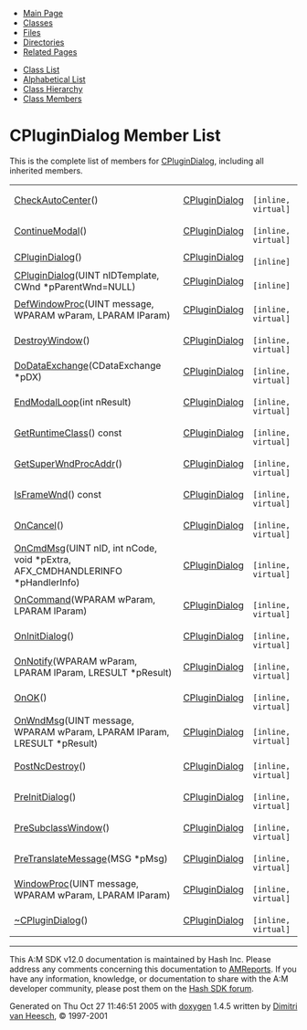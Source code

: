 <div class="tabs">

- [Main Page](index.md)
- <span id="current">[Classes](annotated.md)</span>
- [Files](files.md)
- [Directories](dirs.md)
- [Related Pages](pages.md)

</div>

<div class="tabs">

- [Class List](annotated.md)
- [Alphabetical List](classes.md)
- [Class Hierarchy](hierarchy.md)
- [Class Members](functions.md)

</div>

# CPluginDialog Member List

This is the complete list of members for <a href="classCPluginDialog.md" class="el">CPluginDialog</a>, including all inherited members.

|  |  |  |
|----|----|----|
| <a href="classCPluginDialog.md#65c1033bafdc337928fec346c18f36f5" class="el">CheckAutoCenter</a>() | <a href="classCPluginDialog.md" class="el">CPluginDialog</a> | ` [inline, virtual]` |
| <a href="classCPluginDialog.md#f17622c22a8f4cd3b8596b61001b6175" class="el">ContinueModal</a>() | <a href="classCPluginDialog.md" class="el">CPluginDialog</a> | ` [inline, virtual]` |
| <a href="classCPluginDialog.md#ad0f952c78801c87f19bd821190ea36b" class="el">CPluginDialog</a>() | <a href="classCPluginDialog.md" class="el">CPluginDialog</a> | ` [inline]` |
| <a href="classCPluginDialog.md#9dcdc8abcff925abaa0bc6d96ac1ff3d" class="el">CPluginDialog</a>(UINT nIDTemplate, CWnd \*pParentWnd=NULL) | <a href="classCPluginDialog.md" class="el">CPluginDialog</a> | ` [inline]` |
| <a href="classCPluginDialog.md#07de43a7889a4bd27d4126f44b36e72f" class="el">DefWindowProc</a>(UINT message, WPARAM wParam, LPARAM lParam) | <a href="classCPluginDialog.md" class="el">CPluginDialog</a> | ` [inline, virtual]` |
| <a href="classCPluginDialog.md#7813422f00cc33f2e1b94f3b416eef08" class="el">DestroyWindow</a>() | <a href="classCPluginDialog.md" class="el">CPluginDialog</a> | ` [inline, virtual]` |
| <a href="classCPluginDialog.md#a2f3d2a80c5819844b92c371cf28e499" class="el">DoDataExchange</a>(CDataExchange \*pDX) | <a href="classCPluginDialog.md" class="el">CPluginDialog</a> | ` [inline, virtual]` |
| <a href="classCPluginDialog.md#a30d2cf4fcfd700e2a05b04e87a7e31a" class="el">EndModalLoop</a>(int nResult) | <a href="classCPluginDialog.md" class="el">CPluginDialog</a> | ` [inline, virtual]` |
| <a href="classCPluginDialog.md#cb11aeecde3f09b650187a9c8fb1e3ba" class="el">GetRuntimeClass</a>() const | <a href="classCPluginDialog.md" class="el">CPluginDialog</a> | ` [inline, virtual]` |
| <a href="classCPluginDialog.md#f9f30dc61ca5f7ac5d8d1cbb12983edd" class="el">GetSuperWndProcAddr</a>() | <a href="classCPluginDialog.md" class="el">CPluginDialog</a> | ` [inline, virtual]` |
| <a href="classCPluginDialog.md#0595382a22846971b04899a8f28ddd03" class="el">IsFrameWnd</a>() const | <a href="classCPluginDialog.md" class="el">CPluginDialog</a> | ` [inline, virtual]` |
| <a href="classCPluginDialog.md#eb126ff5f8b2e377c7ba250421f67111" class="el">OnCancel</a>() | <a href="classCPluginDialog.md" class="el">CPluginDialog</a> | ` [inline, virtual]` |
| <a href="classCPluginDialog.md#7208b9b292eb0839980737a14487c9ec" class="el">OnCmdMsg</a>(UINT nID, int nCode, void \*pExtra, AFX_CMDHANDLERINFO \*pHandlerInfo) | <a href="classCPluginDialog.md" class="el">CPluginDialog</a> | ` [inline, virtual]` |
| <a href="classCPluginDialog.md#e867ecaaceb885443d0d4e37f2ad0428" class="el">OnCommand</a>(WPARAM wParam, LPARAM lParam) | <a href="classCPluginDialog.md" class="el">CPluginDialog</a> | ` [inline, virtual]` |
| <a href="classCPluginDialog.md#ee9956c8765bd5e2b105470cd549d41c" class="el">OnInitDialog</a>() | <a href="classCPluginDialog.md" class="el">CPluginDialog</a> | ` [inline, virtual]` |
| <a href="classCPluginDialog.md#74df1564fd4e26b4898106558003c4e5" class="el">OnNotify</a>(WPARAM wParam, LPARAM lParam, LRESULT \*pResult) | <a href="classCPluginDialog.md" class="el">CPluginDialog</a> | ` [inline, virtual]` |
| <a href="classCPluginDialog.md#2c14f73f01b234111f154472ddd20080" class="el">OnOK</a>() | <a href="classCPluginDialog.md" class="el">CPluginDialog</a> | ` [inline, virtual]` |
| <a href="classCPluginDialog.md#ec86652c178c8666f5c0ae0be62ad9f0" class="el">OnWndMsg</a>(UINT message, WPARAM wParam, LPARAM lParam, LRESULT \*pResult) | <a href="classCPluginDialog.md" class="el">CPluginDialog</a> | ` [inline, virtual]` |
| <a href="classCPluginDialog.md#47c3bad17ff3c1270f07f6e7b5363aac" class="el">PostNcDestroy</a>() | <a href="classCPluginDialog.md" class="el">CPluginDialog</a> | ` [inline, virtual]` |
| <a href="classCPluginDialog.md#1fe2e1bdaa2be3c3566897fbc446fb69" class="el">PreInitDialog</a>() | <a href="classCPluginDialog.md" class="el">CPluginDialog</a> | ` [inline, virtual]` |
| <a href="classCPluginDialog.md#19c344efc3a4a58c5be897ad5dc514d1" class="el">PreSubclassWindow</a>() | <a href="classCPluginDialog.md" class="el">CPluginDialog</a> | ` [inline, virtual]` |
| <a href="classCPluginDialog.md#8cd28d3fb92504babda287d2df7f4534" class="el">PreTranslateMessage</a>(MSG \*pMsg) | <a href="classCPluginDialog.md" class="el">CPluginDialog</a> | ` [inline, virtual]` |
| <a href="classCPluginDialog.md#063d48cdab9016629d58d26466f32ba4" class="el">WindowProc</a>(UINT message, WPARAM wParam, LPARAM lParam) | <a href="classCPluginDialog.md" class="el">CPluginDialog</a> | ` [inline, virtual]` |
| <a href="classCPluginDialog.md#4ae2d277b74b357e1356a6f9c451ce88" class="el">~CPluginDialog</a>() | <a href="classCPluginDialog.md" class="el">CPluginDialog</a> | ` [inline, virtual]` |

------------------------------------------------------------------------

<span class="small">This A:M SDK v12.0 documentation is maintained by Hash Inc. Please address any comments concerning this documentation to [AMReports](http://www.hash.com/reports). If you have any information, knowledge, or documentation to share with the A:M developer community, please post them on the [Hash SDK forum](http://www.hash.com/forums/index.php?showforum=11).</span>

Generated on Thu Oct 27 11:46:51 2005 with [<span class="image placeholder" original-image-src="doxygen.png" original-image-title="" height="45" width="100" align="middle" border="0">doxygen</span>](http://www.doxygen.org/index.html) 1.4.5 written by [Dimitri van Heesch](mailto:dimitri@stack.nl), © 1997-2001
